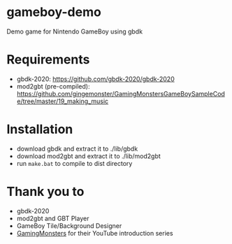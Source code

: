 # gameboy-demo
Demo game for Nintendo GameBoy using gbdk

# Requirements
- gbdk-2020: https://github.com/gbdk-2020/gbdk-2020
- mod2gbt (pre-compiled): https://github.com/gingemonster/GamingMonstersGameBoySampleCode/tree/master/19_making_music 

# Installation
- download gbdk and extract it to ./lib/gbdk
- download mod2gbt and extract it to ./lib/mod2gbt
- run `make.bat` to compile to dist directory

# Thank you to
- gbdk-2020
- mod2gbt and GBT Player
- GameBoy Tile/Background Designer
- [GamingMonsters](https://www.youtube.com/playlist?list=PLeEj4c2zF7PaFv5MPYhNAkBGrkx4iPGJo) for their YouTube introduction series
